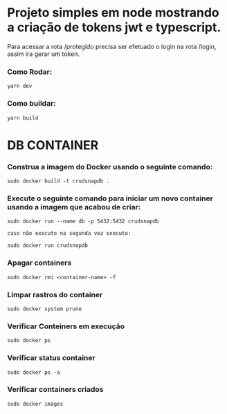 # Projeto simples em node mostrando a criação de tokens jwt e typescript.

Para acessar a rota /protegido precisa ser efetuado o login na rota /login, assim ira gerar um token.

### Como Rodar:

    yarn dev

### Como buildar:

    yarn build


# DB CONTAINER

### Construa a imagem do Docker usando o seguinte comando:

    sudo docker build -t crudsnapdb .

### Execute o seguinte comando para iniciar um novo container usando a imagem que acabou de criar:

    sudo docker run --name db -p 5432:5432 crudsnapdb

`caso não executo na segunda vez execute:`

    sudo docker run crudsnapdb

### Apagar containers

    sudo docker rmi <container-name> -f

### Limpar rastros do container

    sudo docker system prune

### Verificar Conteiners em execução

    sudo docker ps

### Verificar status container

    sudo docker ps -a


### Verificar containers criados

    sudo docker images
